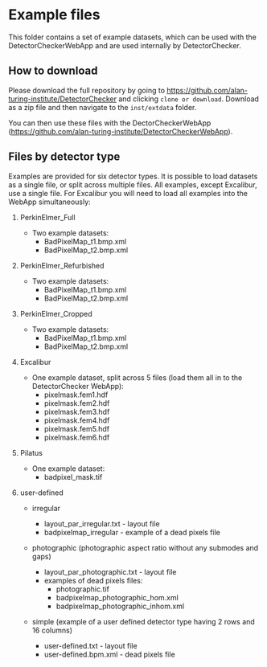 # Example files

This folder contains a set of example datasets, which can be used with the DetectorCheckerWebApp and are used internally by DetectorChecker.

## How to download

Please download the full repository by going to https://github.com/alan-turing-institute/DetectorChecker and clicking `clone or download`. Download as a zip file and then navigate to the `inst/extdata` folder.

You can then use these files with the DectorCheckerWebApp (https://github.com/alan-turing-institute/DetectorCheckerWebApp).

## Files by detector type

Examples are provided for six detector types. It is possible to load datasets as a single file, or split across multiple files. All examples, except Excalibur, use a single file. For Excalibur you will need to load all examples into the WebApp simultaneously:

1. PerkinElmer_Full
    - Two example datasets:
        - BadPixelMap_t1.bmp.xml
        - BadPixelMap_t2.bmp.xml

2. PerkinElmer_Refurbished
    - Two example datasets:
        - BadPixelMap_t1.bmp.xml
        - BadPixelMap_t2.bmp.xml

3. PerkinElmer_Cropped
    - Two example datasets:
        - BadPixelMap_t1.bmp.xml
        - BadPixelMap_t2.bmp.xml

4. Excalibur
    - One example dataset, split across 5 files (load them all in to the DetectorChecker WebApp):
        - pixelmask.fem1.hdf
        - pixelmask.fem2.hdf
        - pixelmask.fem3.hdf
        - pixelmask.fem4.hdf
        - pixelmask.fem5.hdf
        - pixelmask.fem6.hdf

5. Pilatus
    - One example dataset:
        - badpixel_mask.tif

6. user-defined
	- irregular
		- layout_par_irregular.txt - layout file
		- badpixelmap_irregular - example of a dead pixels file
		
	- photographic (photographic aspect ratio without any submodes and gaps)
   		- layout_par_photographic.txt - layout file
		- examples of dead pixels files:
  			- photographic.tif
  			- badpixelmap_photographic_hom.xml
  			- badpixelmap_photographic_inhom.xml
  			
	- simple (example of a user defined detector type having 2 rows and 16 columns)
		- user-defined.txt - layout file
		- user-defined.bpm.xml - dead pixels file
	
